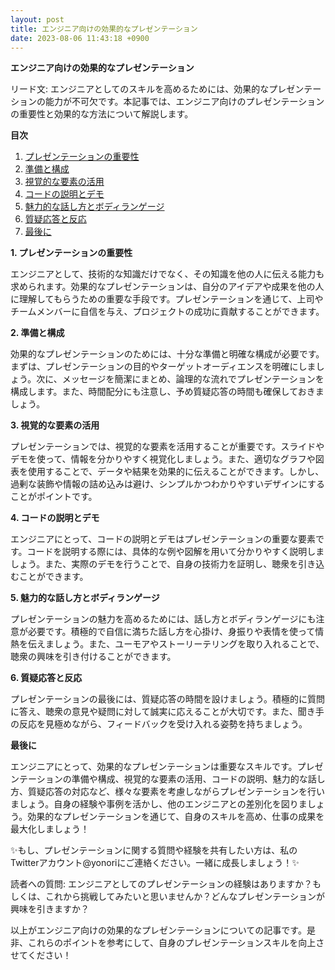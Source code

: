 ```yaml
---
layout: post
title: エンジニア向けの効果的なプレゼンテーション
date: 2023-08-06 11:43:18 +0900
---
```

**エンジニア向けの効果的なプレゼンテーション**

リード文: エンジニアとしてのスキルを高めるためには、効果的なプレゼンテーションの能力が不可欠です。本記事では、エンジニア向けのプレゼンテーションの重要性と効果的な方法について解説します。

**目次**
1. [プレゼンテーションの重要性](#importance)
2. [準備と構成](#preparation)
3. [視覚的な要素の活用](#visuals)
4. [コードの説明とデモ](#code-explanation)
5. [魅力的な話し方とボディランゲージ](#delivery)
6. [質疑応答と反応](#qna)
7. [最後に](#conclusion)

**1. プレゼンテーションの重要性**<a name="importance"></a>

エンジニアとして、技術的な知識だけでなく、その知識を他の人に伝える能力も求められます。効果的なプレゼンテーションは、自分のアイデアや成果を他の人に理解してもらうための重要な手段です。プレゼンテーションを通じて、上司やチームメンバーに自信を与え、プロジェクトの成功に貢献することができます。

**2. 準備と構成**<a name="preparation"></a>

効果的なプレゼンテーションのためには、十分な準備と明確な構成が必要です。まずは、プレゼンテーションの目的やターゲットオーディエンスを明確にしましょう。次に、メッセージを簡潔にまとめ、論理的な流れでプレゼンテーションを構成します。また、時間配分にも注意し、予め質疑応答の時間も確保しておきましょう。

**3. 視覚的な要素の活用**<a name="visuals"></a>

プレゼンテーションでは、視覚的な要素を活用することが重要です。スライドやデモを使って、情報を分かりやすく視覚化しましょう。また、適切なグラフや図表を使用することで、データや結果を効果的に伝えることができます。しかし、過剰な装飾や情報の詰め込みは避け、シンプルかつわかりやすいデザインにすることがポイントです。

**4. コードの説明とデモ**<a name="code-explanation"></a>

エンジニアにとって、コードの説明とデモはプレゼンテーションの重要な要素です。コードを説明する際には、具体的な例や図解を用いて分かりやすく説明しましょう。また、実際のデモを行うことで、自身の技術力を証明し、聴衆を引き込むことができます。

**5. 魅力的な話し方とボディランゲージ**<a name="delivery"></a>

プレゼンテーションの魅力を高めるためには、話し方とボディランゲージにも注意が必要です。積極的で自信に満ちた話し方を心掛け、身振りや表情を使って情熱を伝えましょう。また、ユーモアやストーリーテリングを取り入れることで、聴衆の興味を引き付けることができます。

**6. 質疑応答と反応**<a name="qna"></a>

プレゼンテーションの最後には、質疑応答の時間を設けましょう。積極的に質問に答え、聴衆の意見や疑問に対して誠実に応えることが大切です。また、聞き手の反応を見極めながら、フィードバックを受け入れる姿勢を持ちましょう。

**最後に**<a name="conclusion"></a>

エンジニアにとって、効果的なプレゼンテーションは重要なスキルです。プレゼンテーションの準備や構成、視覚的な要素の活用、コードの説明、魅力的な話し方、質疑応答の対応など、様々な要素を考慮しながらプレゼンテーションを行いましょう。自身の経験や事例を活かし、他のエンジニアとの差別化を図りましょう。効果的なプレゼンテーションを通じて、自身のスキルを高め、仕事の成果を最大化しましょう！

✨もし、プレゼンテーションに関する質問や経験を共有したい方は、私のTwitterアカウント@yonoriにご連絡ください。一緒に成長しましょう！✨

読者への質問: エンジニアとしてのプレゼンテーションの経験はありますか？もしくは、これから挑戦してみたいと思いませんか？どんなプレゼンテーションが興味を引きますか？

以上がエンジニア向けの効果的なプレゼンテーションについての記事です。是非、これらのポイントを参考にして、自身のプレゼンテーションスキルを向上させてください！

